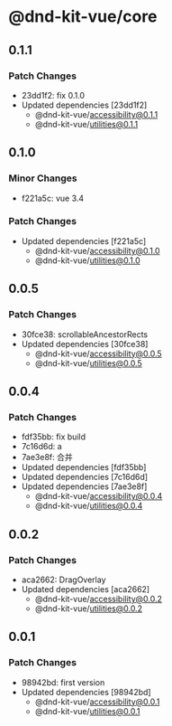 # @dnd-kit-vue/core

## 0.1.1

### Patch Changes

- 23dd1f2: fix 0.1.0
- Updated dependencies [23dd1f2]
  - @dnd-kit-vue/accessibility@0.1.1
  - @dnd-kit-vue/utilities@0.1.1

## 0.1.0

### Minor Changes

- f221a5c: vue 3.4

### Patch Changes

- Updated dependencies [f221a5c]
  - @dnd-kit-vue/accessibility@0.1.0
  - @dnd-kit-vue/utilities@0.1.0

## 0.0.5

### Patch Changes

- 30fce38: scrollableAncestorRects
- Updated dependencies [30fce38]
  - @dnd-kit-vue/accessibility@0.0.5
  - @dnd-kit-vue/utilities@0.0.5

## 0.0.4

### Patch Changes

- fdf35bb: fix build
- 7c16d6d: a
- 7ae3e8f: 合并
- Updated dependencies [fdf35bb]
- Updated dependencies [7c16d6d]
- Updated dependencies [7ae3e8f]
  - @dnd-kit-vue/accessibility@0.0.4
  - @dnd-kit-vue/utilities@0.0.4

## 0.0.2

### Patch Changes

- aca2662: DragOverlay
- Updated dependencies [aca2662]
  - @dnd-kit-vue/accessibility@0.0.2
  - @dnd-kit-vue/utilities@0.0.2

## 0.0.1

### Patch Changes

- 98942bd: first version
- Updated dependencies [98942bd]
  - @dnd-kit-vue/accessibility@0.0.1
  - @dnd-kit-vue/utilities@0.0.1
